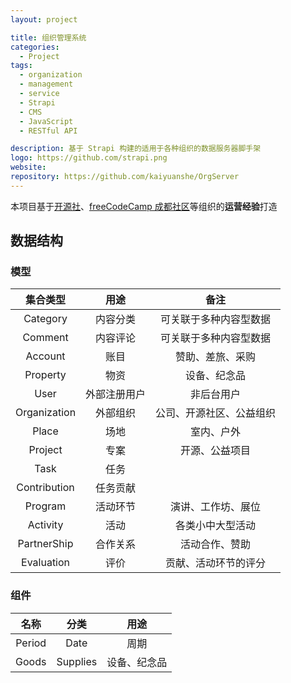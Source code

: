 ```yaml
---
layout: project

title: 组织管理系统
categories:
  - Project
tags:
  - organization
  - management
  - service
  - Strapi
  - CMS
  - JavaScript
  - RESTful API

description: 基于 Strapi 构建的适用于各种组织的数据服务器脚手架
logo: https://github.com/strapi.png
website:
repository: https://github.com/kaiyuanshe/OrgServer
---
```


本项目基于[开源社][1]、[freeCodeCamp 成都社区][2]等组织的**运营经验**打造

## 数据结构

### 模型

|   集合类型   |     用途     |           备注           |
| :----------: | :----------: | :----------------------: |
|   Category   |   内容分类   |  可关联于多种内容型数据  |
|   Comment    |   内容评论   |  可关联于多种内容型数据  |
|   Account    |     账目     |     赞助、差旅、采购     |
|   Property   |     物资     |       设备、纪念品       |
|     User     | 外部注册用户 |        非后台用户        |
| Organization |   外部组织   | 公司、开源社区、公益组织 |
|    Place     |     场地     |        室内、户外        |
|   Project    |     专案     |      开源、公益项目      |
|     Task     |     任务     |                          |
| Contribution |   任务贡献   |                          |
|   Program    |   活动环节   |    演讲、工作坊、展位    |
|   Activity   |     活动     |     各类小中大型活动     |
| PartnerShip  |   合作关系   |      活动合作、赞助      |
|  Evaluation  |     评价     |   贡献、活动环节的评分   |

### 组件

|  名称  |   分类   |     用途     |
| :----: | :------: | :----------: |
| Period |   Date   |     周期     |
| Goods  | Supplies | 设备、纪念品 |

[1]: https://kaiyuanshe.cn/
[2]: https://fcc-cd.dev/
